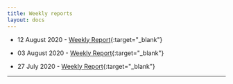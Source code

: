 ```yaml
---
title: Weekly reports
layout: docs
---
```



- 12 August 2020 - [Weekly Report](/reports/2020-08-12-weekly-report.html){:target="_blank"} 

- 03 August 2020 - [Weekly Report](/reports/2020-08-03-covid19-forecast-hub-report.html){:target="_blank"}  
- 27 July 2020 - [Weekly Report](/reports/2020-07-27-covid19-forecast-hub-report.html){:target="_blank"}  

***
